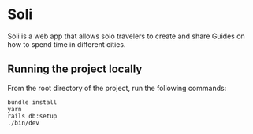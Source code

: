 # Soli

Soli is a web app that allows solo travelers to create and share Guides on how to spend time in different cities.

## Running the project locally

From the root directory of the project, run the following commands:

```
bundle install
yarn
rails db:setup
./bin/dev
```
